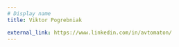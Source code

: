 ```yaml
---
# Display name
title: Viktor Pogrebniak 

external_link: https://www.linkedin.com/in/avtomaton/
---
```

